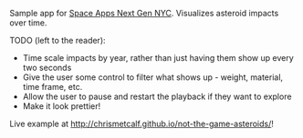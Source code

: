 Sample app for [Space Apps Next Gen NYC](http://spaceappsnextgen.com/). Visualizes asteroid impacts over time.

TODO (left to the reader):

- Time scale impacts by year, rather than just having them show up every two seconds
- Give the user some control to filter what shows up - weight, material, time frame, etc.
- Allow the user to pause and restart the playback if they want to explore
- Make it look prettier!

Live example at <http://chrismetcalf.github.io/not-the-game-asteroids/>!
